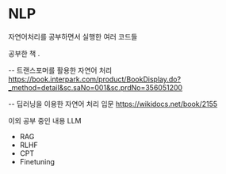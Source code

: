 # NLP

자연어처리를 공부하면서 실행한 여러 코드들

공부한 책 .

-- 트랜스포머를 활용한 자연어 처리 
https://book.interpark.com/product/BookDisplay.do?_method=detail&sc.saNo=001&sc.prdNo=356051200

-- 딥러닝을 이용한 자연어 처리 입문
https://wikidocs.net/book/2155

이외 공부 중인 내용
LLM
- RAG
- RLHF
- CPT
- Finetuning
